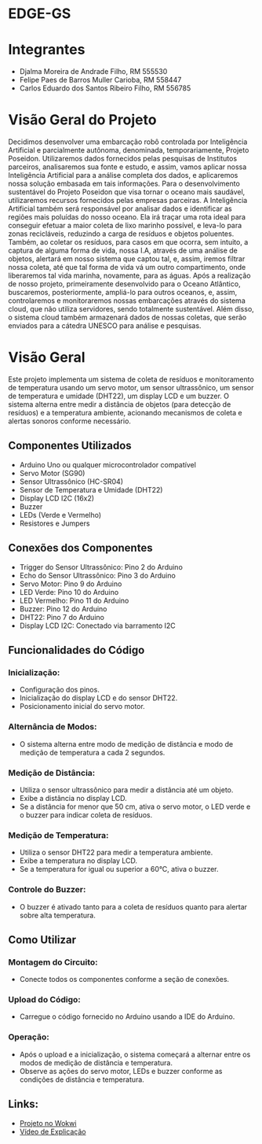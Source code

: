 # EDGE-GS

# Integrantes
- Djalma Moreira de Andrade Filho, RM 555530
- Felipe Paes de Barros Muller Carioba, RM 558447
- Carlos Eduardo dos Santos Ribeiro Filho, RM 556785

# Visão Geral do Projeto

 Decidimos desenvolver uma embarcação robô controlada por Inteligência Artificial e parcialmente autônoma, denominada, temporariamente, Projeto Poseidon.
 Utilizaremos dados fornecidos pelas pesquisas de Institutos parceiros, analisaremos sua fonte e estudo, e assim, vamos aplicar nossa Inteligência Artificial para a análise completa dos dados, e aplicaremos nossa solução embasada em tais informações.
 Para o desenvolvimento sustentável do Projeto Poseidon que visa tornar o oceano mais saudável, utilizaremos recursos fornecidos pelas empresas parceiras.
  A Inteligência Artificial também será responsável por analisar dados e identificar as regiões mais poluídas do nosso oceano. Ela irá traçar uma rota ideal para conseguir efetuar a maior coleta de lixo marinho possível, e leva-lo para zonas recicláveis, reduzindo a carga de resíduos e objetos poluentes.
Também, ao coletar os resíduos, para casos em que ocorra, sem intuito, a captura de alguma forma de vida, nossa I.A, através de uma análise de objetos, alertará em nosso sistema que captou tal, e, assim, iremos filtrar nossa coleta, até que tal forma de vida vá um outro compartimento, onde liberaremos tal vida marinha, novamente, para as águas.
 Após a realização de nosso projeto, primeiramente desenvolvido para o Oceano Atlântico, buscaremos, posteriormente, ampliá-lo para outros oceanos, e, assim, controlaremos e monitoraremos nossas embarcações através do sistema cloud, que não utiliza servidores, sendo totalmente sustentável. Além disso, o sistema cloud também armazenará dados de nossas coletas, que serão enviados para a cátedra UNESCO para análise e pesquisas.


# Visão Geral

Este projeto implementa um sistema de coleta de resíduos e monitoramento de temperatura usando um servo motor, um sensor ultrassônico, um sensor de temperatura e umidade (DHT22), um display LCD e um buzzer. O sistema alterna entre medir a distância de objetos (para detecção de resíduos) e a temperatura ambiente, acionando mecanismos de coleta e alertas sonoros conforme necessário.

## Componentes Utilizados

- Arduino Uno ou qualquer microcontrolador compatível
- Servo Motor (SG90)
- Sensor Ultrassônico (HC-SR04)
- Sensor de Temperatura e Umidade (DHT22)
- Display LCD I2C (16x2)
- Buzzer
- LEDs (Verde e Vermelho)
- Resistores e Jumpers

## Conexões dos Componentes

- Trigger do Sensor Ultrassônico: Pino 2 do Arduino
- Echo do Sensor Ultrassônico: Pino 3 do Arduino
- Servo Motor: Pino 9 do Arduino
- LED Verde: Pino 10 do Arduino
- LED Vermelho: Pino 11 do Arduino
- Buzzer: Pino 12 do Arduino
- DHT22: Pino 7 do Arduino
- Display LCD I2C: Conectado via barramento I2C

## Funcionalidades do Código

### Inicialização:

- Configuração dos pinos.
- Inicialização do display LCD e do sensor DHT22.
- Posicionamento inicial do servo motor.

### Alternância de Modos:

- O sistema alterna entre modo de medição de distância e modo de medição de temperatura a cada 2 segundos.

### Medição de Distância:

- Utiliza o sensor ultrassônico para medir a distância até um objeto.
- Exibe a distância no display LCD.
- Se a distância for menor que 50 cm, ativa o servo motor, o LED verde e o buzzer para indicar coleta de resíduos.

### Medição de Temperatura:

- Utiliza o sensor DHT22 para medir a temperatura ambiente.
- Exibe a temperatura no display LCD.
- Se a temperatura for igual ou superior a 60°C, ativa o buzzer.

### Controle do Buzzer:

- O buzzer é ativado tanto para a coleta de resíduos quanto para alertar sobre alta temperatura.

## Como Utilizar

### Montagem do Circuito:

- Conecte todos os componentes conforme a seção de conexões.

### Upload do Código:

- Carregue o código fornecido no Arduino usando a IDE do Arduino.

### Operação:

- Após o upload e a inicialização, o sistema começará a alternar entre os modos de medição de distância e temperatura.
- Observe as ações do servo motor, LEDs e buzzer conforme as condições de distância e temperatura.

## Links:

- [Projeto no Wokwi](https://wokwi.com/projects/399997878789051393)
- [Vídeo de Explicação](https://youtu.be/tlACNckX74Q)
